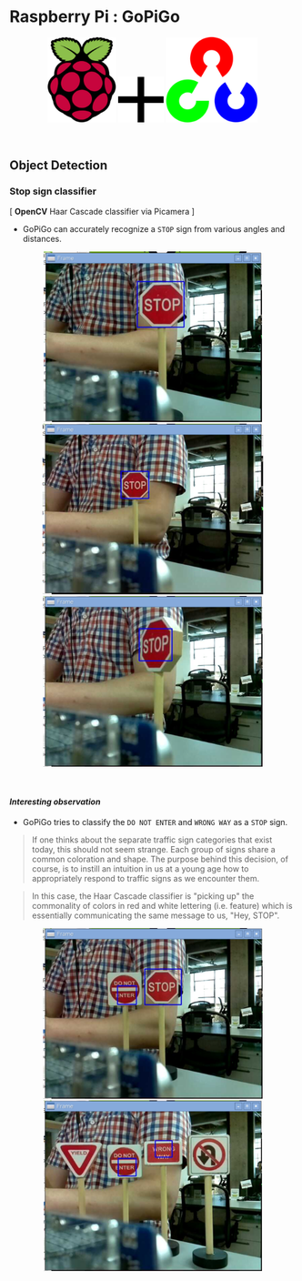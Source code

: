 
# Raspberry Pi : GoPiGo

<p align="center">
  <img src="/img/raspberry-pi-logo.png" height="150"/>
  <img src="/img/plus.png" height="80">
  <img src="/img/opencv-logo.png" height="150">
</p>


<br>


## Object Detection  
### Stop sign classifier
[  **OpenCV** Haar Cascade classifier via Picamera  ]

* GoPiGo can accurately recognize a `STOP` sign from various angles and distances.

<p align="center">
  <img src="/raspberryPi-GoPiGo/img/STOP-near.png" height="300">
  <img src="/raspberryPi-GoPiGo/img/STOP-far.png" height="300">
  <img src="/raspberryPi-GoPiGo/img/STOP-sideview.png" height="300">
</p>

<br>

#### _Interesting observation_

* GoPiGo tries to classify the `DO NOT ENTER` and `WRONG WAY` as a `STOP` sign.

>If one thinks about the separate traffic sign categories that exist today, this should not seem strange. Each group of signs share a common coloration and shape. The purpose behind this decision, of course, is to instill an intuition in us at a young age how to appropriately respond to traffic signs as we encounter them.

>In this case, the Haar Cascade classifier is "picking up" the commonality of colors in red and white lettering (i.e. feature) which is essentially communicating the same message to us, "Hey, STOP".   

<p align="center">
  <img src="/raspberryPi-GoPiGo/img/STOP-DoNotEnter.png" height="300">
  <img src="/raspberryPi-GoPiGo/img/DoNotEnter-WrongWay.png" height="300">
</p>

